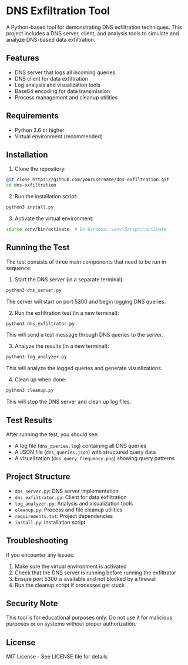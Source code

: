 # DNS Exfiltration Tool

A Python-based tool for demonstrating DNS exfiltration techniques. This project includes a DNS server, client, and analysis tools to simulate and analyze DNS-based data exfiltration.

## Features

- DNS server that logs all incoming queries
- DNS client for data exfiltration
- Log analysis and visualization tools
- Base64 encoding for data transmission
- Process management and cleanup utilities

## Requirements

- Python 3.6 or higher
- Virtual environment (recommended)

## Installation

1. Clone the repository:
```bash
git clone https://github.com/yourusername/dns-exfiltration.git
cd dns-exfiltration
```

2. Run the installation script:
```bash
python3 install.py
```

3. Activate the virtual environment:
```bash
source venv/bin/activate  # On Windows: venv\Scripts\activate
```

## Running the Test

The test consists of three main components that need to be run in sequence:

1. Start the DNS server (in a separate terminal):
```bash
python3 dns_server.py
```
The server will start on port 5300 and begin logging DNS queries.

2. Run the exfiltration test (in a new terminal):
```bash
python3 dns_exfiltrator.py
```
This will send a test message through DNS queries to the server.

3. Analyze the results (in a new terminal):
```bash
python3 log_analyzer.py
```
This will analyze the logged queries and generate visualizations.

4. Clean up when done:
```bash
python3 cleanup.py
```
This will stop the DNS server and clean up log files.

## Test Results

After running the test, you should see:
- A log file (`dns_queries.log`) containing all DNS queries
- A JSON file (`dns_queries.json`) with structured query data
- A visualization (`dns_query_frequency.png`) showing query patterns

## Project Structure

- `dns_server.py`: DNS server implementation
- `dns_exfiltrator.py`: Client for data exfiltration
- `log_analyzer.py`: Analysis and visualization tools
- `cleanup.py`: Process and file cleanup utilities
- `requirements.txt`: Project dependencies
- `install.py`: Installation script

## Troubleshooting

If you encounter any issues:
1. Make sure the virtual environment is activated
2. Check that the DNS server is running before running the exfiltrator
3. Ensure port 5300 is available and not blocked by a firewall
4. Run the cleanup script if processes get stuck

## Security Note

This tool is for educational purposes only. Do not use it for malicious purposes or on systems without proper authorization.

## License

MIT License - See LICENSE file for details 